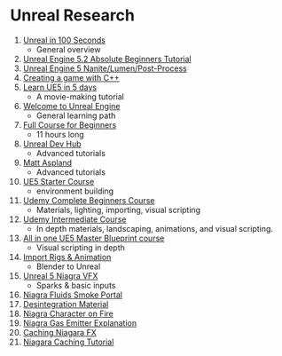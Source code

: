 # Unreal Research

1. [Unreal in 100 Seconds](https://www.youtube.com/watch?v=DXDe-2BC4cE)
    - General overview
2. [Unreal Engine 5.2 Absolute Beginners Tutorial](https://www.youtube.com/watch?v=LeY6tAP-qss)
3. [Unreal Engine 5 Nanite/Lumen/Post-Process](https://www.unrealengine.com/en-US/blog/learn-unreal-engine-5-fast-with-these-new-courses)
4. [Creating a game with C++](https://dev.epicgames.com/community/learning/tutorials/OR8/beginners-intro-to-ue5-create-a-game-in-3-hours-in-unreal-engine-5)
5. [Learn UE5 in 5 days](https://dev.epicgames.com/community/learning/tutorials/l2VK/learn-unreal-engine-5-in-5-days)
    - A movie-making tutorial
6. [Welcome to Unreal Engine](https://dev.epicgames.com/community/learning/paths/7a/welcome-to-unreal-engine)
    - General learning path
7. [Full Course for Beginners](https://www.youtube.com/watch?v=6UlU_FsicK8)
    - 11 hours long
8. [Unreal Dev Hub](https://www.youtube.com/@UnrealDevHub/videos)
    - Advanced tutorials
9. [Matt Aspland](https://www.youtube.com/@MattAspland/videos)
    - Advanced tutorials
10. [UE5 Starter Course](https://www.youtube.com/watch?v=k-zMkzmduqI)
    - environment building
11. [Udemy Complete Beginners Course](https://www.udemy.com/course/unreal-engine-course/)
    - Materials, lighting, importing, visual scripting
12. [Udemy Intermediate Course](https://www.udemy.com/course/unreal-engine-5-the-intermediate-course/)
    - In depth materials, landscaping, animations, and visual scripting.
13. [All in one UE5 Master Blueprint course](https://www.udemy.com/course/unreal-engine-5-create-video-game-in-ue5-with-blueprint/)
    - Visual scripting in depth
14. [Import Rigs & Animation](https://www.youtube.com/watch?v=L4OcpF7-YB0)
    - Blender to Unreal
15. [Unreal 5 Niagra VFX](https://www.youtube.com/watch?v=8k0vuDD_cE0)
    - Sparks & basic inputs
16. [Niagra Fluids Smoke Portal](https://www.youtube.com/watch?v=nOirmGz8YG4)
17. [Desintegration Material](https://www.youtube.com/watch?v=79ZnSh6nJUo)
18. [Niagra Character on Fire](https://www.youtube.com/watch?v=HFmmFngx14U)
19. [Niagra Gas Emitter Explanation](https://dev.epicgames.com/community/learning/tutorials/qjrY/unreal-engine-niagara-fluids-exploring-the-3d-gas-emitter)
20. [Caching Niagara FX](https://www.youtube.com/watch?v=RQuyRTRQg7s)
21. [Niagara Caching Tutorial](https://www.youtube.com/watch?v=rVD1NMTvinI)
